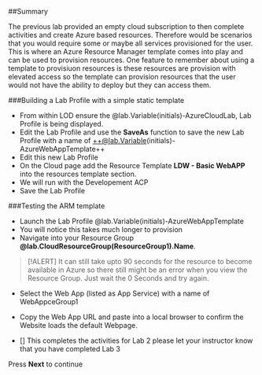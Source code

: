 ##Summary

The previous lab provided an empty cloud subscription to then complete activities and create Azure based resources.  Therefore would be scenarios that you would 
require some or maybe all services provisioned for the user.  This is where an Azure Resource Manager template comes into play and can be used to provision resources. 
One feature to remember about using a template to provisiuon resources is these resources are provision with elevated access so the template can provision resources that the user would not have the ability to deploy but they can access them.

###Building a Lab Profile with a simple static template

- From within LOD ensure the @lab.Variable(initials)-AzureCloudLab, Lab Profile is being displayed.
- Edit the Lab Profile and use the **SaveAs** function to save the new Lab Profile with a name of ++@lab.Variable(initials)-AzureWebAppTemplate++
- Edit this new Lab Profile
- On the Cloud page add the Resource Template **LDW - Basic WebAPP** into the resources template section.
- We will run with the Developement ACP
- Save the Lab Profile

###Testing the ARM template

- Launch the Lab Profile @lab.Variable(initials)-AzureWebAppTemplate
- You will notice this takes much longer to provision
- Navigate into your Resource Group **@lab.CloudResourceGroup(ResourceGroup1).Name**.

>[!ALERT] It can still take upto 90 seconds for the resource to become available in Azure so there still might be an error when you view the Resource Group.  Just wait the 0 Seconds and try again.

- Select the Web App (listed as App Service) with a name of WebAppceGroup1
- Copy the Web App URL and paste into a local browser to confirm the Website loads the default Webpage.

- [] This completes the activities for Lab 2 please let your instructor know that you have completed Lab 3

Press **Next** to continue
